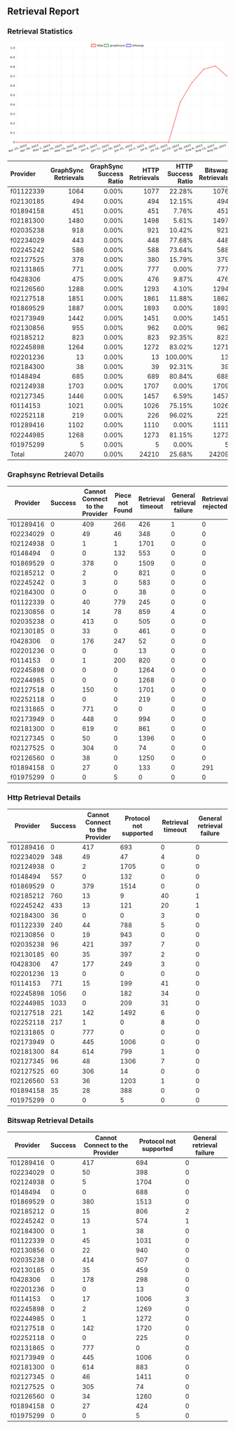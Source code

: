 ## Retrieval Report
### Retrieval Statistics
<img src="https://raw.githubusercontent.com/data-preservation-programs/filplus-checker-assets/main/filecoin-project/filecoin-plus-large-datasets/issues/1906/1692579082226.png"/>

| Provider  | GraphSync Retrievals | GraphSync Success Ratio | HTTP Retrievals | HTTP Success Ratio | Bitswap Retrievals | Bitswap Success Ratio |
| :-------- | -------------------: | ----------------------: | --------------: | -----------------: | -----------------: | --------------------: |
| f01122339 |                 1064 |                   0.00% |            1077 |             22.28% |               1076 |                 0.00% |
| f02130185 |                  494 |                   0.00% |             494 |             12.15% |                494 |                 0.00% |
| f01894158 |                  451 |                   0.00% |             451 |              7.76% |                451 |                 0.00% |
| f02181300 |                 1480 |                   0.00% |            1498 |              5.61% |               1497 |                 0.00% |
| f02035238 |                  918 |                   0.00% |             921 |             10.42% |                921 |                 0.00% |
| f02234029 |                  443 |                   0.00% |             448 |             77.68% |                448 |                 0.00% |
| f02245242 |                  586 |                   0.00% |             588 |             73.64% |                588 |                 0.00% |
| f02127525 |                  378 |                   0.00% |             380 |             15.79% |                379 |                 0.00% |
| f02131865 |                  771 |                   0.00% |             777 |              0.00% |                777 |                 0.00% |
| f0428306  |                  475 |                   0.00% |             476 |              9.87% |                476 |                 0.00% |
| f02126560 |                 1288 |                   0.00% |            1293 |              4.10% |               1294 |                 0.00% |
| f02127518 |                 1851 |                   0.00% |            1861 |             11.88% |               1862 |                 0.00% |
| f01869529 |                 1887 |                   0.00% |            1893 |              0.00% |               1893 |                 0.00% |
| f02173949 |                 1442 |                   0.00% |            1451 |              0.00% |               1451 |                 0.00% |
| f02130856 |                  955 |                   0.00% |             962 |              0.00% |                962 |                 0.00% |
| f02185212 |                  823 |                   0.00% |             823 |             92.35% |                823 |                 0.00% |
| f02245898 |                 1264 |                   0.00% |            1272 |             83.02% |               1271 |                 0.00% |
| f02201236 |                   13 |                   0.00% |              13 |            100.00% |                 13 |                 0.00% |
| f02184300 |                   38 |                   0.00% |              39 |             92.31% |                 39 |                 0.00% |
| f0148494  |                  685 |                   0.00% |             689 |             80.84% |                688 |                 0.00% |
| f02124938 |                 1703 |                   0.00% |            1707 |              0.00% |               1709 |                 0.00% |
| f02127345 |                 1446 |                   0.00% |            1457 |              6.59% |               1457 |                 0.00% |
| f0114153  |                 1021 |                   0.00% |            1026 |             75.15% |               1026 |                 0.00% |
| f02252118 |                  219 |                   0.00% |             226 |             96.02% |                225 |                 0.00% |
| f01289416 |                 1102 |                   0.00% |            1110 |              0.00% |               1111 |                 0.00% |
| f02244985 |                 1268 |                   0.00% |            1273 |             81.15% |               1273 |                 0.00% |
| f01975299 |                    5 |                   0.00% |               5 |              0.00% |                  5 |                 0.00% |
| Total     |                24070 |                   0.00% |           24210 |             25.68% |              24209 |                 0.00% |

### Graphsync Retrieval Details
| Provider  | Success | Cannot Connect to the Provider | Piece not Found | Retrieval timeout | General retrieval failure | Retrieval rejected |
| --------- | ------- | ------------------------------ | --------------- | ----------------- | ------------------------- | ------------------ |
| f01289416 | 0       | 409                            | 266             | 426               | 1                         | 0                  |
| f02234029 | 0       | 49                             | 46              | 348               | 0                         | 0                  |
| f02124938 | 0       | 1                              | 1               | 1701              | 0                         | 0                  |
| f0148494  | 0       | 0                              | 132             | 553               | 0                         | 0                  |
| f01869529 | 0       | 378                            | 0               | 1509              | 0                         | 0                  |
| f02185212 | 0       | 2                              | 0               | 821               | 0                         | 0                  |
| f02245242 | 0       | 3                              | 0               | 583               | 0                         | 0                  |
| f02184300 | 0       | 0                              | 0               | 38                | 0                         | 0                  |
| f01122339 | 0       | 40                             | 779             | 245               | 0                         | 0                  |
| f02130856 | 0       | 14                             | 78              | 859               | 4                         | 0                  |
| f02035238 | 0       | 413                            | 0               | 505               | 0                         | 0                  |
| f02130185 | 0       | 33                             | 0               | 461               | 0                         | 0                  |
| f0428306  | 0       | 176                            | 247             | 52                | 0                         | 0                  |
| f02201236 | 0       | 0                              | 0               | 13                | 0                         | 0                  |
| f0114153  | 0       | 1                              | 200             | 820               | 0                         | 0                  |
| f02245898 | 0       | 0                              | 0               | 1264              | 0                         | 0                  |
| f02244985 | 0       | 0                              | 0               | 1268              | 0                         | 0                  |
| f02127518 | 0       | 150                            | 0               | 1701              | 0                         | 0                  |
| f02252118 | 0       | 0                              | 0               | 219               | 0                         | 0                  |
| f02131865 | 0       | 771                            | 0               | 0                 | 0                         | 0                  |
| f02173949 | 0       | 448                            | 0               | 994               | 0                         | 0                  |
| f02181300 | 0       | 619                            | 0               | 861               | 0                         | 0                  |
| f02127345 | 0       | 50                             | 0               | 1396              | 0                         | 0                  |
| f02127525 | 0       | 304                            | 0               | 74                | 0                         | 0                  |
| f02126560 | 0       | 38                             | 0               | 1250              | 0                         | 0                  |
| f01894158 | 0       | 27                             | 0               | 133               | 0                         | 291                |
| f01975299 | 0       | 0                              | 5               | 0                 | 0                         | 0                  |

### Http Retrieval Details
| Provider  | Success | Cannot Connect to the Provider | Protocol not supported | Retrieval timeout | General retrieval failure |
| --------- | ------- | ------------------------------ | ---------------------- | ----------------- | ------------------------- |
| f01289416 | 0       | 417                            | 693                    | 0                 | 0                         |
| f02234029 | 348     | 49                             | 47                     | 4                 | 0                         |
| f02124938 | 0       | 2                              | 1705                   | 0                 | 0                         |
| f0148494  | 557     | 0                              | 132                    | 0                 | 0                         |
| f01869529 | 0       | 379                            | 1514                   | 0                 | 0                         |
| f02185212 | 760     | 13                             | 9                      | 40                | 1                         |
| f02245242 | 433     | 13                             | 121                    | 20                | 1                         |
| f02184300 | 36      | 0                              | 0                      | 3                 | 0                         |
| f01122339 | 240     | 44                             | 788                    | 5                 | 0                         |
| f02130856 | 0       | 19                             | 943                    | 0                 | 0                         |
| f02035238 | 96      | 421                            | 397                    | 7                 | 0                         |
| f02130185 | 60      | 35                             | 397                    | 2                 | 0                         |
| f0428306  | 47      | 177                            | 249                    | 3                 | 0                         |
| f02201236 | 13      | 0                              | 0                      | 0                 | 0                         |
| f0114153  | 771     | 15                             | 199                    | 41                | 0                         |
| f02245898 | 1056    | 0                              | 182                    | 34                | 0                         |
| f02244985 | 1033    | 0                              | 209                    | 31                | 0                         |
| f02127518 | 221     | 142                            | 1492                   | 6                 | 0                         |
| f02252118 | 217     | 1                              | 0                      | 8                 | 0                         |
| f02131865 | 0       | 777                            | 0                      | 0                 | 0                         |
| f02173949 | 0       | 445                            | 1006                   | 0                 | 0                         |
| f02181300 | 84      | 614                            | 799                    | 1                 | 0                         |
| f02127345 | 96      | 48                             | 1306                   | 7                 | 0                         |
| f02127525 | 60      | 306                            | 14                     | 0                 | 0                         |
| f02126560 | 53      | 36                             | 1203                   | 1                 | 0                         |
| f01894158 | 35      | 28                             | 388                    | 0                 | 0                         |
| f01975299 | 0       | 0                              | 5                      | 0                 | 0                         |

### Bitswap Retrieval Details
| Provider  | Success | Cannot Connect to the Provider | Protocol not supported | General retrieval failure |
| --------- | ------- | ------------------------------ | ---------------------- | ------------------------- |
| f01289416 | 0       | 417                            | 694                    | 0                         |
| f02234029 | 0       | 50                             | 398                    | 0                         |
| f02124938 | 0       | 5                              | 1704                   | 0                         |
| f0148494  | 0       | 0                              | 688                    | 0                         |
| f01869529 | 0       | 380                            | 1513                   | 0                         |
| f02185212 | 0       | 15                             | 806                    | 2                         |
| f02245242 | 0       | 13                             | 574                    | 1                         |
| f02184300 | 0       | 1                              | 38                     | 0                         |
| f01122339 | 0       | 45                             | 1031                   | 0                         |
| f02130856 | 0       | 22                             | 940                    | 0                         |
| f02035238 | 0       | 414                            | 507                    | 0                         |
| f02130185 | 0       | 35                             | 459                    | 0                         |
| f0428306  | 0       | 178                            | 298                    | 0                         |
| f02201236 | 0       | 0                              | 13                     | 0                         |
| f0114153  | 0       | 17                             | 1006                   | 3                         |
| f02245898 | 0       | 2                              | 1269                   | 0                         |
| f02244985 | 0       | 1                              | 1272                   | 0                         |
| f02127518 | 0       | 142                            | 1720                   | 0                         |
| f02252118 | 0       | 0                              | 225                    | 0                         |
| f02131865 | 0       | 777                            | 0                      | 0                         |
| f02173949 | 0       | 445                            | 1006                   | 0                         |
| f02181300 | 0       | 614                            | 883                    | 0                         |
| f02127345 | 0       | 46                             | 1411                   | 0                         |
| f02127525 | 0       | 305                            | 74                     | 0                         |
| f02126560 | 0       | 34                             | 1260                   | 0                         |
| f01894158 | 0       | 27                             | 424                    | 0                         |
| f01975299 | 0       | 0                              | 5                      | 0                         |
